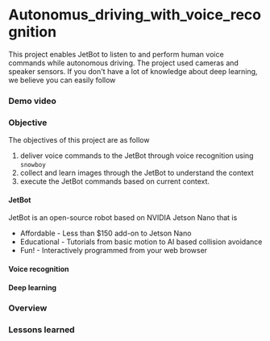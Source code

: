 # Autonomus_driving_with_voice_recognition

This project enables JetBot to listen to and perform human voice commands while autonomous driving. The project used cameras and speaker sensors. If you don't have a lot of knowledge about deep learning, we believe you can easily follow


### Demo video

### Objective
The objectives of this project are as follow
1. deliver voice commands to the JetBot through voice recognition using ```snowboy```
2. collect and learn images through the JetBot to understand the context
3. execute the JetBot commands based on current context.

#### JetBot
JetBot is an open-source robot based on NVIDIA Jetson Nano that is
* Affordable - Less than $150 add-on to Jetson Nano
* Educational - Tutorials from basic motion to AI based collision avoidance
* Fun! - Interactively programmed from your web browser
#### Voice recognition
#### Deep learning

### Overview

### Lessons learned
